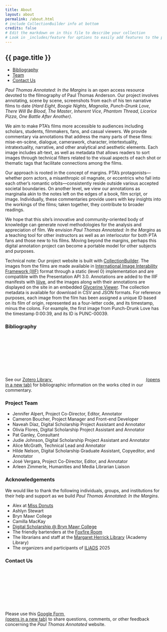 ```yaml
---
title: About
layout: about
permalink: /about.html
# include CollectionBuilder info at bottom
credits: false
# Edit the markdown on in this file to describe your collection
# Look in _includes/feature for options to easily add features to the page
---
```


<h2 class="text-center pt-2 mb-2">{{ page.title }}</h2>

<ul class="list-group list-group-horizontal justify-content-center mb-2">
    <li class="list-group-item bg-dark text-start py-0 my-2 border border-top-0 border-bottom-0 border-start-0 border-secondary">
        <a href="#bibliography">Bibliography</a>
    </li>
    <li class="list-group-item bg-dark text-start py-0 my-2 border border-top-0 border-bottom-0 border-start-0 border-secondary">
        <a href="#project-team">Team</a>
    </li>
    <li class="list-group-item bg-dark text-start py-0 my-2">
        <a href="#contact-us">Contact Us</a>
    </li>
</ul>

*Paul Thomas Annotated: In the Margins* is an open access resource devoted to the filmography of Paul Thomas Anderson. Our project involves annotating, scene by scene, screenshots from each of his ten narrative films to date (*Hard Eight*, *Boogie Nights*, *Magnolia*, *Punch-Drunk Love*, *There Will Be Blood*, *The Master*, *Inherent Vice*, *Phantom Thread*, *Licorice Pizza*, *One Battle After Another)*.

We aim to make PTA’s films more accessible to audiences including scholars, students, filmmakers, fans, and casual viewers. We provide commentary via annotations that address the many parts of these films: mise-en-scène, dialogue, camerawork, character, intertextuality, intratextuality, narrative, and other analytical and aesthetic elements. Each image includes alt-text, as well as metadata that allows readers to sort images through technical filters related to the visual aspects of each shot or thematic tags that facilitate connections among the films.

Our approach is rooted in the concept of margins. PTA’s protagonists—whether porn actors, a misanthropic oil magnate, or eccentrics who fall into each other’s romantic orbits—consistently reside outside various accepted societal boundaries. On another level, we view our annotations as marginalia akin to the notes left on the edges of a book, film script, or image. Individually, these commentaries provide users with key insights into the workings of the films; taken together, they contribute to broader readings.

We hope that this site’s innovative and community-oriented body of knowledge can generate novel methodologies for the analysis and appreciation of film. We envision *Paul Thomas Annotated: In the Margins* as a teaching tool for other instructors as well as an interlocutor for both PTA fans and those new to his films. Moving beyond the margins, perhaps this digital annotation project can become a portable model for other subjects and purposes.

Technical note: Our project website is built with [CollectionBuilder](https://collectionbuilder.github.io/). The images from the films are made available in [International Image Interability Framework (IIIF)](https://iiif.io/) format through a static (level 0) implementation and are compatible with the Presentation API 3.0. Annotations are added to the IIIF manifests with [liiive](https://liiive.now/), and the images along with their annotations are displayed on the site in an embedded [Glycerine Viewer](https://demo.viewer.glycerine.io/). The collection metadata is available for download in CSV and JSON formats. For reference purposes, each image from the film has been assigned a unique ID based on its film of origin, represented as a four-letter code, and its timestamp, minus the colons. For example, the first image from Punch-Drunk Love has the timestamp 0:00:39, and its ID is PUNC-00039.

### Bibliography

See our <a href="https://www.zotero.org/groups/5918526/paul_thomas_annotated/library" target="_blank" rel="noopener">Zotero Library <svg class="bi icon-sprite" aria-hidden="true"><use xlink:href="{{ '/assets/lib/icons/box-arrow-up-right.svg' | relative_url }}"/></svg><span class="visually-hidden">(opens in a new tab)</span></a> for bibliographic information on the works cited in our commentary.

### Project Team

- Jennifer Alpert, Project Co-Director, Editor, Annotator
- Cameron Boucher, Project Manager and Front-end Developer
-  Naveah Díaz, Digital Scholarship Project Assistant and Annotator
- Olivia Flores, Digital Scholarship Project Assistant and Annotator
- Pat Ganley, Consultant
- Judie Johnson, Digital Scholarship Project Assistant and Annotator
- Alice McGrath, Technical Lead and Annotator
- Hilde Nelson, Digital Scholarship Graduate Assistant, Copyeditor, and Annotator
- José Vergara, Project Co-Director, Editor, and Annotator
- Arleen Zimmerle, Humanities and Media Librarian Liaison

### Acknowledgements

We would like to thank the following individuals, groups, and institutions for their help and support as we build *Paul Thomas Annotated: In the Margins*.
- Alex at [Miss Donuts](https://www.yelp.com/biz/miss-donuts-los-angeles)
- Ashlyn Stewart
- Bryn Mawr College
- Camilla MacKay
- [Digital Scholarship @ Bryn Mawr College](https://digitalscholarship.blogs.brynmawr.edu/)
- The friendly bartenders at the [Foxfire Room](https://www.instagram.com/foxfireroom/?hl=en)
- The librarians and staff at the [Margaret Herrick Library](https://www.oscars.org/library) (Academy Library)
- The organizers and participants of [ILiADS](https://iliads.org/) 2025

### Contact Us

Please use this <a href="https://docs.google.com/forms/d/e/1FAIpQLSdEWojQpxRp1vWhzNjGnI-mGC8bGztAyWR1wsA27lcoSvZe3Q/viewform?usp=sharing&ouid=105265580496044254580" target="_blank" rel="noopener">Google Form <svg class="bi icon-sprite" aria-hidden="true"><use xlink:href="{{ '/assets/lib/icons/box-arrow-up-right.svg' | relative_url }}"/></svg><span class="visually-hidden">(opens in a new tab)</span></a> to share questions, comments, or other feedback concerning the *Paul Thomas Annotated* website.